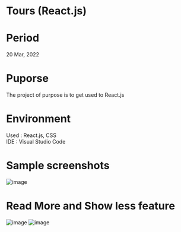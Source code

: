 # Tours (React.js)

# Period
20 Mar, 2022

# Puporse
The project of purpose is to get used to React.js 

# Environment
Used : React.js, CSS  
IDE : Visual Studio Code

# Sample screenshots
![image](https://user-images.githubusercontent.com/90344204/159200553-c4c466cb-d0c0-4d58-a610-180ce2bba262.png)

# Read More and Show less feature
![image](https://user-images.githubusercontent.com/90344204/159200568-31043ea8-8018-4c1d-8365-b825312abbaa.png)
![image](https://user-images.githubusercontent.com/90344204/159200572-59b373b3-3830-4ef0-a573-80261aab54b0.png)
